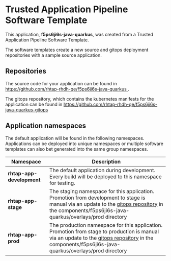 # Trusted Application Pipeline Software Template

This application, **f5ps6ji6s-java-quarkus**, was created from a Trusted Application Pipeline Software Template.

The software templates create a new source and gitops deployment repositories with a sample source application. 

## Repositories

The source code for your application can be found in [https://github.com/rhtap-rhdh-qe/f5ps6ji6s-java-quarkus ](https://github.com/rhtap-rhdh-qe/f5ps6ji6s-java-quarkus ).
 
The gitops repository, which contains the kubernetes manifests for the application can be found in 
[https://github.com/rhtap-rhdh-qe/f5ps6ji6s-java-quarkus-gitops ](https://github.com/rhtap-rhdh-qe/f5ps6ji6s-java-quarkus-gitops ) 

## Application namespaces 

The default application will be found in the following namespaces. Applications can be deployed into unique namespaces or multiple software templates can also bet generated into the same group namespaces.  

|  Namespace   |  Description   |  
| -------- | -------- |   
| **rhtap-app-development** | The default application during development. Every build will be deployed to this namespace for testing. | 
| **rhtap-app-stage** | The staging namespace for this application. Promotion from development to stage is manual via an update to the [gitops repository](https://github.com/rhtap-rhdh-qe/f5ps6ji6s-java-quarkus-gitops ) in the components/f5ps6ji6s-java-quarkus/overlays/prod directory |  
| **rhtap-app-prod** | The production namespace for this application. Promotion from stage to production is manual via an update to the [gitops repository](https://github.com/rhtap-rhdh-qe/f5ps6ji6s-java-quarkus-gitops ) in the components/f5ps6ji6s-java-quarkus/overlays/prod directory | 